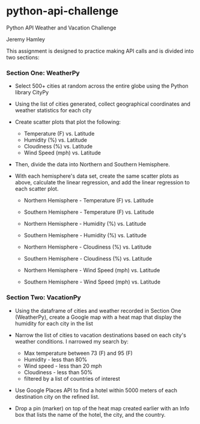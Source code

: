 # python-api-challenge
Python API Weather and Vacation Challenge

Jeremy Hamley

This assignment is designed to practice making API calls and is divided into two sections: 

### Section One:   WeatherPy

 - Select 500+ cities at random across the entire globe using the Python library CityPy
 - Using the list of cities generated, collect geographical coordinates and weather statistics for each city
 - Create scatter plots that plot the following:
      - Temperature (F) vs. Latitude
      - Humidity (%) vs. Latitude
      - Cloudiness (%) vs. Latitude
      - Wind Speed (mph) vs. Latitude
 
 - Then, divide the data into Northern and Southern Hemisphere.  
  - With each hemisphere's data set, create the same scatter plots as above, calculate the linear regression, and add the linear regression to each scatter plot.  
     
    - Northern Hemisphere - Temperature (F) vs. Latitude
    - Southern Hemisphere - Temperature (F) vs. Latitude
    
    - Northern Hemisphere - Humidity (%) vs. Latitude
    - Southern Hemisphere - Humidity (%) vs. Latitude
    
    - Northern Hemisphere - Cloudiness (%) vs. Latitude
    - Southern Hemisphere - Cloudiness (%) vs. Latitude
    
    - Northern Hemisphere - Wind Speed (mph) vs. Latitude
    - Southern Hemisphere - Wind Speed (mph) vs. Latitude
    

### Section Two:   VacationPy

 - Using the dataframe of cities and weather recorded in Section One (WeatherPy), create a Google map with a heat map that display the humidity for each city in the list
 - Narrow the list of cities to vacation destinations based on each city's weather conditions.  I narrowed my search by:  
      - Max temperature between 73 (F) and 95 (F)
      - Humidity - less than 80%
      - Wind speed - less than 20 mph
      - Cloudiness - less than 50%
      - filtered by a list of countries of interest
      
  - Use Google Places API to find a hotel within 5000 meters of each destination city on the refined list.
  - Drop a pin (marker) on top of the heat map created earlier with an Info box that lists the name of the hotel, the city, and the country.
      
      







